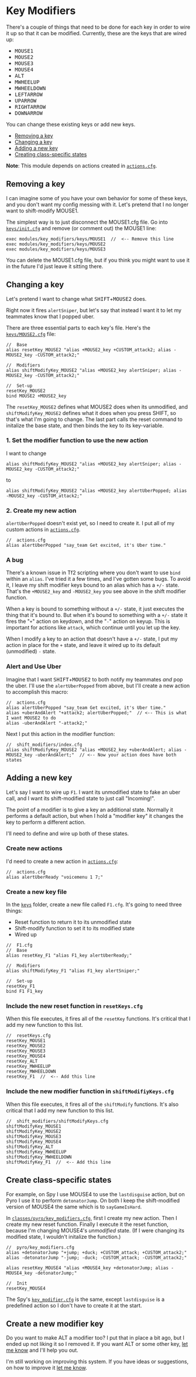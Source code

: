 # Key Modifiers

There's a couple of things that need to be done for each key in order to wire it up so that it can be modified. Currently, these are the keys that are wired up:

- <kbd>MOUSE1</kbd>
- <kbd>MOUSE2</kbd>
- <kbd>MOUSE3</kbd>
- <kbd>MOUSE4</kbd>
- <kbd>ALT</kbd>
- <kbd>MWHEELUP</kbd>
- <kbd>MWHEELDOWN</kbd>
- <kbd>LEFTARROW</kbd>
- <kbd>UPARROW</kbd>
- <kbd>RIGHTARROW</kbd>
- <kbd>DOWNARROW</kbd>

You can change these existing keys or add new keys.

- [Removing a key](#removing-a-key)
- [Changing a key](#changing-a-key)
- [Adding a new key](#adding-a-new-key)
- [Creating class-specific states](#create-class-specific-states)

**Note**: This module depends on actions created in [`actions.cfg`](../../actions.cfg).

## Removing a key

I can imagine some of you have your own behavior for some of these keys, and you don't want my config messing with it. Let's pretend that I no longer want to shift-modify MOUSE1.

The simplest way is to just disconnect the MOUSE1.cfg file. Go into [`keys/init.cfg`](./keys/init.cfg) and remove (or comment out) the MOUSE1 line:

```
exec modules/key_modifiers/keys/MOUSE1  //  <-- Remove this line
exec modules/key_modifiers/keys/MOUSE2
exec modules/key_modifiers/keys/MOUSE3
```

You can delete the MOUSE1.cfg file, but if you think you might want to use it in the future I'd just leave it sitting there.

## Changing a key

Let's pretend I want to change what <kbd>SHIFT</kbd>+<kbd>MOUSE2</kbd> does.

Right now it fires `alertSniper`, but let's say that instead I want it to let my teammates know that I popped uber.

There are three essential parts to each key's file. Here's the [`keys/MOUSE2.cfg`](./keys/MOUSE2.cfg) file:

```
//  Base
alias resetKey_MOUSE2 "alias +MOUSE2_key +CUSTOM_attack2; alias -MOUSE2_key -CUSTOM_attack2;"

//  Modifiers
alias shiftModifyKey_MOUSE2 "alias +MOUSE2_key alertSniper; alias -MOUSE2_key -CUSTOM_attack2;"

//  Set-up
resetKey_MOUSE2
bind MOUSE2 +MOUSE2_key
```

The `resetKey_MOUSE2` defines what MOUSE2 does when its unmodified, and `shiftModifyKey_MOUSE2` defines what it does when you press SHIFT, so that's what I'm going to change. The last part calls the reset command to initalize the base state, and then binds the key to its key-variable.

### 1. Set the modifier function to use the new action

I want to change

```
alias shiftModifyKey_MOUSE2 "alias +MOUSE2_key alertSniper; alias -MOUSE2_key -CUSTOM_attack2;"
```

to

```
alias shiftModifyKey_MOUSE2 "alias +MOUSE2_key alertUberPopped; alias -MOUSE2_key -CUSTOM_attack2;"
```

### 2. Create my new action

`alertUberPopped` doesn't exist yet, so I need to create it. I put all of my custom actions in [`actions.cfg`](../../actions.cfg).

```
//  actions.cfg
alias alertUberPopped "say_team Get excited, it's Uber time."
```

### A bug

There's a known issue in Tf2 scripting where you don't want to use `bind` within an `alias`. I've tried it a few times, and I've gotten some bugs. To avoid it, I leave my shift modifier keys bound to an alias which has a `+/-` state. That's the `+MOUSE2_key` and `-MOUSE2_key` you see above in the shift modifier function.

When a key is bound to something without a `+/-` state, it just executes the thing that it's bound to. But when it's bound to something with a `+/-` state it fires the "`+`" action on keydown, and the "`-`" action on keyup. This is important for actions like `attack`, which continue until you let up the key.

When I modify a key to an action that doesn't have a `+/-` state, I put my action in place for the `+` state, and leave it wired up to its default (unmodified) `-` state.

### Alert and Use Uber

Imagine that I want <kbd>SHIFT</kbd>+<kbd>MOUSE2</kbd> to both notify my teammates _and_ pop the uber. I'll use the `alertUberPopped` from above, but I'll create a new action to accomplish this macro:

```
//  actions.cfg
alias alertUberPopped "say_team Get excited, it's Uber time."
alias +uberAndAlert "+attack2; alertUberPopped;"  // <-- This is what I want MOUSE2 to do
alias -uberAndAlert "-attack2;"
```

Next I put this action in the modifier function:

```
//  shift_modifiers/index.cfg
alias shiftModifyKey_MOUSE2 "alias +MOUSE2_key +uberAndAlert; alias -MOUSE2_key -uberAndAlert;"  // <-- Now your action does have both states
```

## Adding a new key

Let's say I want to wire up `F1`. I want its unmodified state to fake an uber call, and I want its shift-modified state to just call "Incoming!".

The point of a modifier is to give a key an additional state. Normally it performs a default action, but when I hold a "modifier key" it changes the key to perform a different action.

I'll need to define and wire up both of these states.

### Create new actions

I'd need to create a new action in [`actions.cfg`](../../actions.cfg):

```
//  actions.cfg
alias alertUberReady "voicemenu 1 7;"
```

### Create a new key file

In the [`keys`](./keys) folder, create a new file called `F1.cfg`. It's going to need three things:

- Reset function to return it to its unmodified state
- Shift-modify function to set it to its modified state
- Wired up

```
//  F1.cfg
//  Base
alias resetKey_F1 "alias F1_key alertUberReady;"

//  Modifiers
alias shiftModifyKey_F1 "alias F1_key alertSniper;"

//  Set-up
resetKey_F1
bind F1 F1_key
```

### Include the new reset function in `resetKeys.cfg`

When this file executes, it fires all of the `resetKey` functions. It's critical that I add my new function to this list.

```
//  resetKeys.cfg
resetKey_MOUSE1
resetKey_MOUSE2
resetKey_MOUSE3
resetKey_MOUSE4
resetKey_ALT
resetKey_MWHEELUP
resetKey_MWHEELDOWN
resetKey_F1  //  <-- Add this line
```

### Include the new modifier function in `shiftModifiyKeys.cfg`

When this file executes, it fires all of the `shiftModify` functions. It's also critical that I add my new function to this list.

```
//  shift_modifiers/shiftModifyKeys.cfg
shiftModifyKey_MOUSE1
shiftModifyKey_MOUSE2
shiftModifyKey_MOUSE3
shiftModifyKey_MOUSE4
shiftModifyKey_ALT
shiftModifyKey_MWHEELUP
shiftModifyKey_MWHEELDOWN
shiftModifyKey_F1  //  <-- Add this line
```

## Create class-specific states

For example, on Spy I use MOUSE4 to use the `lastdisguise` action, but on Pyro I use it to perform `detonatorJump`. On both I keep the shift-modified version of MOUSE4 the same which is to `sayGameIsHard`.

In [`classes/pyro/key_modifiers.cfg`](../../classes/pyro/key_modifiers.cfg), first I create my new action. Then I create my new reset function. Finally I execute it the reset function, because I'm changing MOUSE4's _unmodified_ state. (If I were changing its modified state, I wouldn't initalize the function.)

```
//  pyro/key_modifiers.cfg
alias +detonatorJump "+jump; +duck; +CUSTOM_attack; +CUSTOM_attack2;"
alias -detonatorJump "-jump; -duck; -CUSTOM_attack; -CUSTOM_attack2;"

alias resetKey_MOUSE4 "alias +MOUSE4_key +detonatorJump; alias -MOUSE4_key -detonatorJump;"

//  Init
resetKey_MOUSE4
```

The Spy's [`key_modifier.cfg`](../../classes/spy/key_modifiers.cfg) is the same, except `lastdisguise` is a predefined action so I don't have to create it at the start.

## Create a new modifier key

Do you want to make ALT a modifier too? I put that in place a bit ago, but I ended up not liking it so I removed it. If you want ALT or some other key, [let me know](https://github.com/reed-tf2/reed-config/issues/new) and I'll help you out.

I'm still working on improving this system. If you have ideas or suggestions, on how to improve it [let me know](https://github.com/reed-tf2/reed-config/issues/new).
